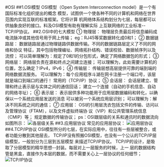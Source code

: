 #OSI
##1.OSI模型
        OSI模型（Open System Interconnection model）是一个有国际标准化组织提出的概念
    模型，试图供一个使各种不同的计算机和网络在世界范围内实现互联的标准框架。它将计算
    机网络体系结构划分为七层，每层都可以供抽象良好的接口。料及OSI模型有助有理解实际
    上互联网络的工业标准--TCP/IP协议。
##2.OSI中的七大模型
        ① 物理层：
            物理层负责最后将信息编码成电流脉冲或其他信号用于网上传输；
            eg：RJ45等奖数据转化成0和1；
        ② 数据链路层：
            数据链路层通过物理链路供数据传输。不同的数据链路层定义了不同的网络和协议
        特征，其中包括物理编址、网络拓扑结构、错误校验、数据帧序列以及流控；
            可以简单理解为：规定了0和1的分包形式，确定了网络数据包的形式；
        ③ 网络层：
            网络层负责在源和终点之间建立连接；
            可以理解为，此处需要计算机的位置，怎么确定？IPv4，IPv6；
        ④ 传输层：
            传输层想高层提供可靠的端到端的网络数据流服务。
            可以理解为：每个应用程序斗湖在网卡注册一个端口号，该层就是端口到端口的通行！
        常用的（TCP/IP）协议；
        ⑤ 会话层：
            会话层建立、管理和终止表示层与实体之间的通信回话；
            建立一个连接（自动的手机信息、自动的网络寻址）；
        ⑥ 表示层：
            表示层供多种功能用于应用层数据编码和转化，以确保以一个系统应用层发送的消息
        可以被另一个系统应用层识别；
            可以理解为：解决不同系统之间的通信；
        ⑦ 应用层：
            OSI的引用层洗衣包括文件的传输、访问以及管理协议（FTAM），以及文件虚拟终端协
        议（VIP）和公共管理系统信息（CMIP）等；
            规定数据的传输协议；
        ps：OSI跟层级的关系和通讯时的数据流向如图所示：
![各层级关系](OSI.png)
##3.应用层协议
        常见的应用层协议：
![应用层协议](application.png)
##4.TCP/IP协议
        OSI模型所分的七层，在实际应用中，往往有一些层被整合，或者功能分散到其他层去，
    TCP/IP没有照搬OSI模型，也没有一个公认的TCP/IP层级模型，一般划分为三层到五层模型
    来描述TCP/IP协议。
        TCP/IP的设计，是吸取了分层模型的精华思想--封装。每层对上一层服务的时候，上一
    层的数据结构管是黑盒，直接作为本层的数据，而不需要关心上一层协议的任何细节；
![TCP/IP协议](tcpip.png)
